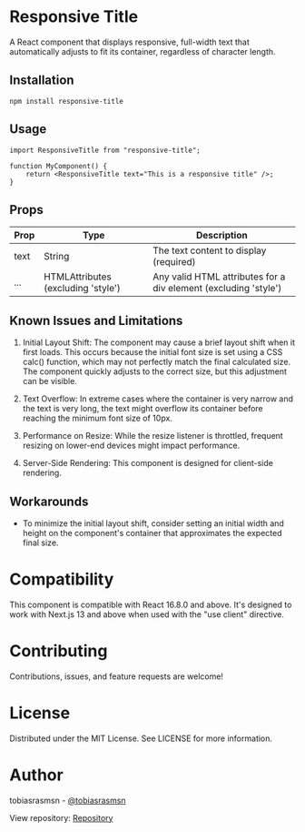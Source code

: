 # Responsive Title

A React component that displays responsive, full-width text that automatically adjusts to fit its container, regardless of character length.

## Installation

```
npm install responsive-title
```

## Usage

```tsx
import ResponsiveTitle from "responsive-title";

function MyComponent() {
    return <ResponsiveTitle text="This is a responsive title" />;
}
```

## Props

| Prop | Type                               | Description                                                     |
| ---- | ---------------------------------- | --------------------------------------------------------------- |
| text | String                             | The text content to display (required)                          |
| ...  | HTMLAttributes (excluding 'style') | Any valid HTML attributes for a div element (excluding 'style') |

## Known Issues and Limitations

1. Initial Layout Shift:
   The component may cause a brief layout shift when it first loads. This occurs because the initial font size is set using a CSS calc() function, which may not perfectly match the final calculated size. The component quickly adjusts to the correct size, but this adjustment can be visible.

2. Text Overflow:
   In extreme cases where the container is very narrow and the text is very long, the text might overflow its container before reaching the minimum font size of 10px.

3. Performance on Resize:
   While the resize listener is throttled, frequent resizing on lower-end devices might impact performance.

4. Server-Side Rendering:
   This component is designed for client-side rendering.

## Workarounds

-   To minimize the initial layout shift, consider setting an initial width and height on the component's container that approximates the expected final size.

# Compatibility

This component is compatible with React 16.8.0 and above. It's designed to work with Next.js 13 and above when used with the "use client" directive.

# Contributing

Contributions, issues, and feature requests are welcome!

# License

Distributed under the MIT License. See LICENSE for more information.

# Author

tobiasrasmsn - [@tobiasrasmsn](https://github.com/tobiasrasmsn)

View repository:
[Repository](https://github.com/yourusername/responsive-title)
